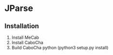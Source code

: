 # JParse

## Installation

1. Install MeCab
2. Install CaboCha
3. Build CaboCha python (python3 setup.py install)

